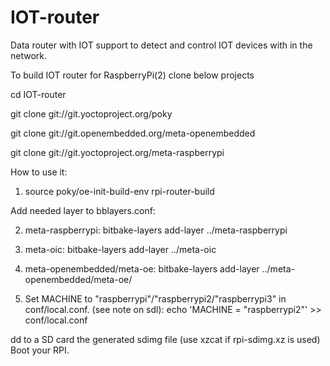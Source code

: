 # IOT-router
Data router with IOT support to detect and control IOT devices with in the network.

To build IOT router for  RaspberryPi(2) clone below projects

cd IOT-router

git clone git://git.yoctoproject.org/poky 

git clone git://git.openembedded.org/meta-openembedded 

git clone git://git.yoctoproject.org/meta-raspberrypi 

How to use it:

1) source poky/oe-init-build-env rpi-router-build

Add needed layer to bblayers.conf:

2) meta-raspberrypi: bitbake-layers add-layer ../meta-raspberrypi

3) meta-oic: bitbake-layers add-layer ../meta-oic

4) meta-openembedded/meta-oe: bitbake-layers add-layer ../meta-openembedded/meta-oe/


5) Set MACHINE to "raspberrypi"/"raspberrypi2/"raspberrypi3" in conf/local.conf. (see note on sdl): echo 'MACHINE = "raspberrypi2"' >> conf/local.conf


dd to a SD card the generated sdimg file (use xzcat if rpi-sdimg.xz is used)
Boot your RPI.
